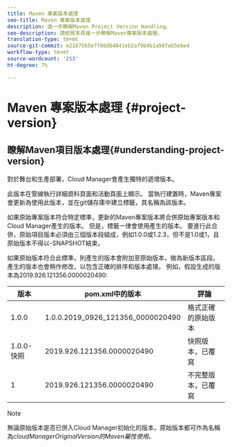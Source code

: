 ```yaml
---
title: Maven 專案版本處理
seo-title: Maven 專案版本處理
description: 進一步瞭解Maven Project Version Handling。
seo-description: 請依照本頁進一步瞭解Maven專案版本處理。
translation-type: tm+mt
source-git-commit: e2187565e7f06d64841eb2af9b4b1a56feb5ebe4
workflow-type: tm+mt
source-wordcount: '253'
ht-degree: 7%

---
```



# Maven 專案版本處理 {#project-version}

## 瞭解Maven項目版本處理{#understanding-project-version}

對於舞台和生產部署，Cloud Manager會產生獨特的遞增版本。

此版本在管線執行詳細資料頁面和活動頁面上顯示。 當執行建置時，Maven專案會更新為使用此版本，並在git儲存庫中建立標籤，其名稱為該版本。

如果原始專案版本符合特定標準，更新的Maven專案版本將合併原始專案版本和Cloud Manager產生的版本。 但是，標籤一律會使用產生的版本。 要進行此合併，原始項目版本必須由三個版本段組成，例如1.0.0或1.2.3，但不是1.0或1，且原始版本不得以-SNAPSHOT結束。

如果原始版本符合此標準，則產生的版本會附加至原始版本，做為新版本區段。 產生的版本也會稍作修改，以包含正確的排序和版本處理。 例如，假設生成的版本為2019.926.121356.0000020490:

| **版本** | **pom.xml中的版本** | **評論** |
|---|---|---|
| 1.0.0 | 1.0.0.2019_0926_121356_0000020490 | 格式正確的原始版本 |
| 1.0.0-快照 | 2019.926.121356.0000020490 | 快照版本，已覆寫 |
| 1 | 2019.926.121356.0000020490 | 不完整版本，已覆寫 |

>[!NOTE]
>
>無論原始版本是否已併入Cloud Manager初始化的版本，原始版本都可作為名稱為&#x200B;*cloudManagerOriginalVersion的Maven屬性使用。*
